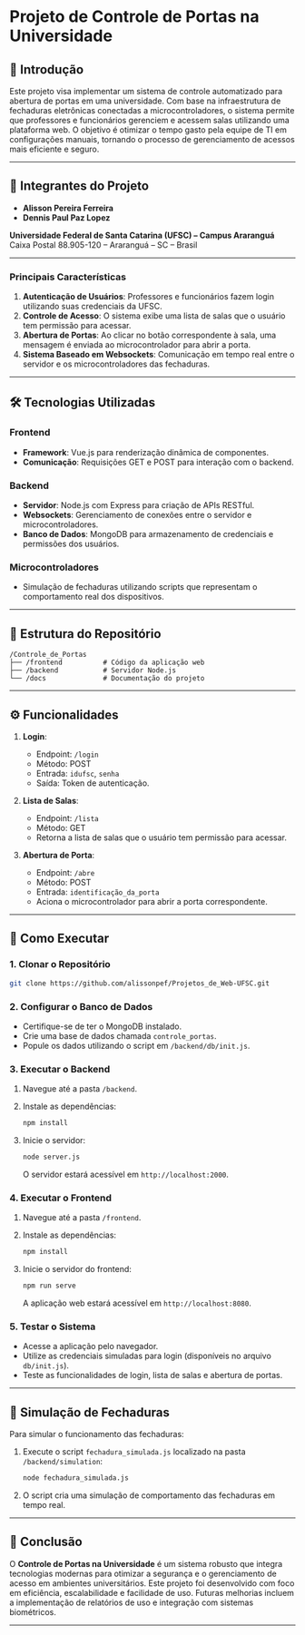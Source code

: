 # Projeto de Controle de Portas na Universidade

## 📖 Introdução

Este projeto visa implementar um sistema de controle automatizado para abertura de portas em uma universidade. Com base na infraestrutura de fechaduras eletrônicas conectadas a microcontroladores, o sistema permite que professores e funcionários gerenciem e acessem salas utilizando uma plataforma web. O objetivo é otimizar o tempo gasto pela equipe de TI em configurações manuais, tornando o processo de gerenciamento de acessos mais eficiente e seguro.

---

## 👥 Integrantes do Projeto

- **Alisson Pereira Ferreira**
- **Dennis Paul Paz Lopez**

**Universidade Federal de Santa Catarina (UFSC) – Campus Araranguá**  
Caixa Postal 88.905-120 – Araranguá – SC – Brasil

---

### Principais Características

1. **Autenticação de Usuários**: Professores e funcionários fazem login utilizando suas credenciais da UFSC.
2. **Controle de Acesso**: O sistema exibe uma lista de salas que o usuário tem permissão para acessar.
3. **Abertura de Portas**: Ao clicar no botão correspondente à sala, uma mensagem é enviada ao microcontrolador para abrir a porta.
4. **Sistema Baseado em Websockets**: Comunicação em tempo real entre o servidor e os microcontroladores das fechaduras.

---

## 🛠️ Tecnologias Utilizadas

### **Frontend**
- **Framework**: Vue.js para renderização dinâmica de componentes.
- **Comunicação**: Requisições GET e POST para interação com o backend.

### **Backend**
- **Servidor**: Node.js com Express para criação de APIs RESTful.
- **Websockets**: Gerenciamento de conexões entre o servidor e microcontroladores.
- **Banco de Dados**: MongoDB para armazenamento de credenciais e permissões dos usuários.

### **Microcontroladores**
- Simulação de fechaduras utilizando scripts que representam o comportamento real dos dispositivos.

---

## 📂 Estrutura do Repositório

```
/Controle_de_Portas
├── /frontend          # Código da aplicação web
├── /backend           # Servidor Node.js
└── /docs              # Documentação do projeto
```

---

## ⚙️ Funcionalidades

1. **Login**:
   - Endpoint: `/login`
   - Método: POST
   - Entrada: `idufsc`, `senha`
   - Saída: Token de autenticação.

2. **Lista de Salas**:
   - Endpoint: `/lista`
   - Método: GET
   - Retorna a lista de salas que o usuário tem permissão para acessar.

3. **Abertura de Porta**:
   - Endpoint: `/abre`
   - Método: POST
   - Entrada: `identificação_da_porta`
   - Aciona o microcontrolador para abrir a porta correspondente.

---

## 🚀 Como Executar

### 1. Clonar o Repositório

```bash
git clone https://github.com/alissonpef/Projetos_de_Web-UFSC.git
```

### 2. Configurar o Banco de Dados

- Certifique-se de ter o MongoDB instalado.
- Crie uma base de dados chamada `controle_portas`.
- Popule os dados utilizando o script em `/backend/db/init.js`.

### 3. Executar o Backend

1. Navegue até a pasta `/backend`.
2. Instale as dependências:

   ```bash
   npm install
   ```

3. Inicie o servidor:

   ```bash
   node server.js
   ```

   O servidor estará acessível em `http://localhost:2000`.

### 4. Executar o Frontend

1. Navegue até a pasta `/frontend`.
2. Instale as dependências:

   ```bash
   npm install
   ```

3. Inicie o servidor do frontend:

   ```bash
   npm run serve
   ```

   A aplicação web estará acessível em `http://localhost:8080`.

### 5. Testar o Sistema

- Acesse a aplicação pelo navegador.
- Utilize as credenciais simuladas para login (disponíveis no arquivo `db/init.js`).
- Teste as funcionalidades de login, lista de salas e abertura de portas.

---

## 🔄 Simulação de Fechaduras

Para simular o funcionamento das fechaduras:

1. Execute o script `fechadura_simulada.js` localizado na pasta `/backend/simulation`:

   ```bash
   node fechadura_simulada.js
   ```

2. O script cria uma simulação de comportamento das fechaduras em tempo real.

---

## 🌟 Conclusão

O **Controle de Portas na Universidade** é um sistema robusto que integra tecnologias modernas para otimizar a segurança e o gerenciamento de acesso em ambientes universitários. Este projeto foi desenvolvido com foco em eficiência, escalabilidade e facilidade de uso. Futuras melhorias incluem a implementação de relatórios de uso e integração com sistemas biométricos.

---

